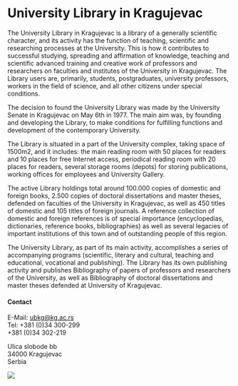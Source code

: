 # University Library in Kragujevac

The University Library in Kragujevac is a library of a generally scientific character, and its activity has the function of teaching, scientific and researching processes at the University. This is how it contributes to successful studying, spreading and affirmation of knowledge, teaching and scientific advanced training and creative work of professors and researchers on faculties and institutes of the University in Kragujevac. The Library users are, primarily, students, postgraduates, university professors, workers in the field of science, and all other citizens under special conditions.

The decision to found the University Library was made by the University Senate in Kragujevac on May 6th in 1977. The main aim was, by founding and developing the Library, to make conditions for fulfilling functions and development of the contemporary University.

The Library is situated in a part of the University complex, taking space of  1500m2, and it includes: the main reading room with 50 places for readers and 10 places for free Internet access, periodical reading room with 20 places for readers, several storage rooms (depots) for storing publications, working offices for employees and University Gallery.

The active Library holdings total around 100.000 copies of domestic and foreign books, 2.500 copies of doctoral dissertations and master theses, defended on faculties of the University in Kragujevac, as well as 450 titles of domestic and 105 titles of foreign journals. A reference collection of domestic and foreign references is of special importance (encyclopedias, dictionaries, reference books, bibliographies) as well as several legacies of important institutions of this town and of outstanding people of this region.

The University Library, as part of its main activity, accomplishes a series of accompanying programs (scientific, literary and cultural, teaching and educational, vocational and publishing). The Library has its own publishing activity and publishes Bibliography of papers of professors and researchers of the University, as well as Bibliography of doctoral dissertations and master theses defended at University of Kragujevac.

#### Contact

E-Mail: ubkg@kg.ac.rs  
Tel: +381 (0)34 300-299     
+381 (0)34 302-219 

Ulica slobode bb  
34000 Kragujevac  
Serbia  

![](/assets/external/img/banners/university-library-kragujevac.jpg)
